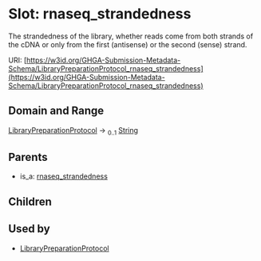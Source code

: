 
# Slot: rnaseq_strandedness


The strandedness of the library, whether reads come from both strands of the cDNA or only from the first (antisense) or the second (sense) strand.

URI: [https://w3id.org/GHGA-Submission-Metadata-Schema/LibraryPreparationProtocol_rnaseq_strandedness](https://w3id.org/GHGA-Submission-Metadata-Schema/LibraryPreparationProtocol_rnaseq_strandedness)


## Domain and Range

[LibraryPreparationProtocol](LibraryPreparationProtocol.md) &#8594;  <sub>0..1</sub> [String](types/String.md)

## Parents

 *  is_a: [rnaseq_strandedness](rnaseq_strandedness.md)

## Children


## Used by

 * [LibraryPreparationProtocol](LibraryPreparationProtocol.md)
